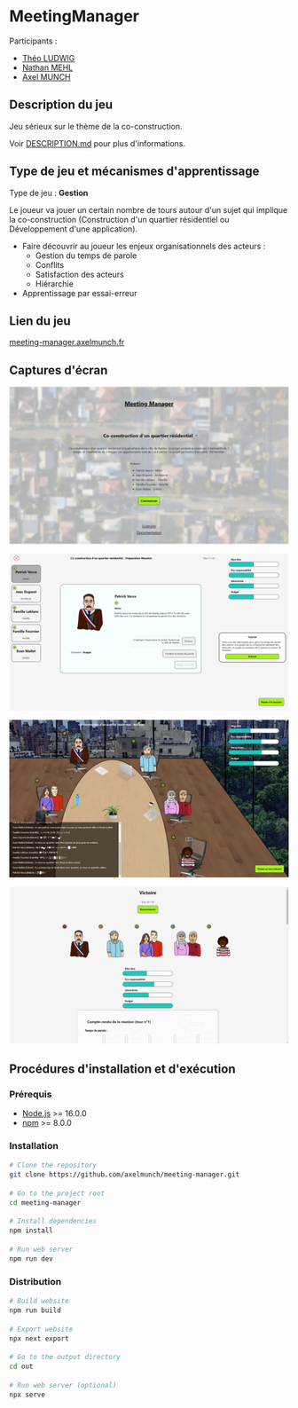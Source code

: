 # MeetingManager

Participants :

- [Théo LUDWIG](https://github.com/Divlo)
- [Nathan MEHL](https://github.com/Mehln)
- [Axel MUNCH](https://github.com/axelmunch)

## Description du jeu

Jeu sérieux sur le thème de la co-construction.

Voir [DESCRIPTION.md](./DESCRIPTION.md) pour plus d'informations.

## Type de jeu et mécanismes d'apprentissage

Type de jeu : **Gestion**

Le joueur va jouer un certain nombre de tours autour d'un sujet qui implique la co-construction (Construction d'un quartier résidentiel ou Développement d'une application).

- Faire découvrir au joueur les enjeux organisationnels des acteurs :
  - Gestion du temps de parole
  - Conflits
  - Satisfaction des acteurs
  - Hiérarchie
- Apprentissage par essai-erreur

## Lien du jeu

[meeting-manager.axelmunch.fr](https://meeting-manager.axelmunch.fr)

## Captures d'écran

![Introduction](./screenshots/introduction.jpg)

![Meeting preparation](./screenshots/meeting-preparation.jpg)

![Meeting](./screenshots/meeting.jpg)

![End game](./screenshots/end-game.jpg)

## Procédures d'installation et d'exécution

### Prérequis

- [Node.js](https://nodejs.org) >= 16.0.0
- [npm](https://npmjs.com) >= 8.0.0

### Installation

```sh
# Clone the repository
git clone https://github.com/axelmunch/meeting-manager.git

# Go to the project root
cd meeting-manager

# Install dependencies
npm install

# Run web server
npm run dev
```

### Distribution

```sh
# Build website
npm run build

# Export website
npx next export

# Go to the output directory
cd out

# Run web server (optional)
npx serve
```
